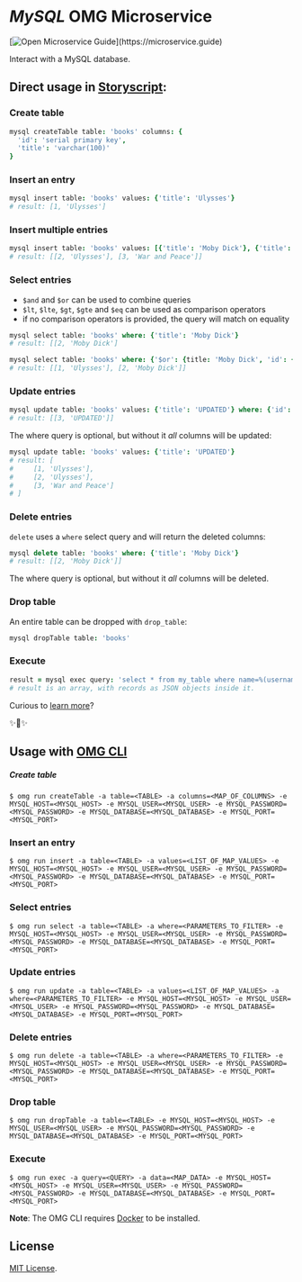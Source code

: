 # _MySQL_ OMG Microservice

[![Open Microservice Guide](https://img.shields.io/badge/OMG%20Enabled-👍-green.svg?)](https://microservice.guide)

Interact with a MySQL database.

## Direct usage in [Storyscript](https://storyscript.io/):

### Create table
```coffee
mysql createTable table: 'books' columns: {
  'id': 'serial primary key',
  'title': 'varchar(100)'
}
```

### Insert an entry
```coffee
mysql insert table: 'books' values: {'title': 'Ulysses'}
# result: [1, 'Ulysses']
```

### Insert multiple entries
```coffee
mysql insert table: 'books' values: [{'title': 'Moby Dick'}, {'title': 'War and Peace'}]
# result: [[2, 'Ulysses'], [3, 'War and Peace']]
```

### Select entries
- `$and` and `$or` can be used to combine queries
- `$lt`, `$lte`, `$gt`, `$gte` and `$eq` can be used as comparison operators
- if no comparison operators is provided, the query will match on equality

```coffee
mysql select table: 'books' where: {'title': 'Moby Dick'}
# result: [[2, 'Moby Dick']
```

```coffee
mysql select table: 'books' where: {'$or': {title: 'Moby Dick', 'id': {'$lt': 2}}}
# result: [[1, 'Ulysses'], [2, 'Moby Dick']]
```

### Update entries
```coffee
mysql update table: 'books' values: {'title': 'UPDATED'} where: {'id': {'$gt': 2}}
# result: [[3, 'UPDATED']]
```

The where query is optional, but without it _all_ columns will be updated:
```coffee
mysql update table: 'books' values: {'title': 'UPDATED'}
# result: [
#     [1, 'Ulysses'],
#     [2, 'Ulysses'],
#     [3, 'War and Peace']
# ]
```

### Delete entries
`delete` uses a `where` select query and will return the deleted columns:
```coffee
mysql delete table: 'books' where: {'title': 'Moby Dick'}
# result: [[2, 'Moby Dick']]
```
The where query is optional, but without it _all_ columns will be deleted.

### Drop table
An entire table can be dropped with `drop_table`:
```coffee
mysql dropTable table: 'books'
```

### Execute
```coffee
result = mysql exec query: 'select * from my_table where name=%(username)s' data: {'username': 'jill'}
# result is an array, with records as JSON objects inside it.
```

Curious to [learn more](https://docs.storyscript.io/)?

✨🍰✨

## Usage with [OMG CLI](https://www.npmjs.com/package/omg)

##### Create table
```shell
$ omg run createTable -a table=<TABLE> -a columns=<MAP_OF_COLUMNS> -e MYSQL_HOST=<MYSQL_HOST> -e MYSQL_USER=<MYSQL_USER> -e MYSQL_PASSWORD=<MYSQL_PASSWORD> -e MYSQL_DATABASE=<MYSQL_DATABASE> -e MYSQL_PORT=<MYSQL_PORT>
```
### Insert an entry
```shell
$ omg run insert -a table=<TABLE> -a values=<LIST_OF_MAP_VALUES> -e MYSQL_HOST=<MYSQL_HOST> -e MYSQL_USER=<MYSQL_USER> -e MYSQL_PASSWORD=<MYSQL_PASSWORD> -e MYSQL_DATABASE=<MYSQL_DATABASE> -e MYSQL_PORT=<MYSQL_PORT>
```
### Select entries
```shell
$ omg run select -a table=<TABLE> -a where=<PARAMETERS_TO_FILTER> -e MYSQL_HOST=<MYSQL_HOST> -e MYSQL_USER=<MYSQL_USER> -e MYSQL_PASSWORD=<MYSQL_PASSWORD> -e MYSQL_DATABASE=<MYSQL_DATABASE> -e MYSQL_PORT=<MYSQL_PORT>
```
### Update entries
```shell
$ omg run update -a table=<TABLE> -a values=<LIST_OF_MAP_VALUES> -a where=<PARAMETERS_TO_FILTER> -e MYSQL_HOST=<MYSQL_HOST> -e MYSQL_USER=<MYSQL_USER> -e MYSQL_PASSWORD=<MYSQL_PASSWORD> -e MYSQL_DATABASE=<MYSQL_DATABASE> -e MYSQL_PORT=<MYSQL_PORT>
```
### Delete entries
```shell
$ omg run delete -a table=<TABLE> -a where=<PARAMETERS_TO_FILTER> -e MYSQL_HOST=<MYSQL_HOST> -e MYSQL_USER=<MYSQL_USER> -e MYSQL_PASSWORD=<MYSQL_PASSWORD> -e MYSQL_DATABASE=<MYSQL_DATABASE> -e MYSQL_PORT=<MYSQL_PORT>
```
### Drop table
```shell
$ omg run dropTable -a table=<TABLE> -e MYSQL_HOST=<MYSQL_HOST> -e MYSQL_USER=<MYSQL_USER> -e MYSQL_PASSWORD=<MYSQL_PASSWORD> -e MYSQL_DATABASE=<MYSQL_DATABASE> -e MYSQL_PORT=<MYSQL_PORT>
```
### Execute
```shell
$ omg run exec -a query=<QUERY> -a data=<MAP_DATA> -e MYSQL_HOST=<MYSQL_HOST> -e MYSQL_USER=<MYSQL_USER> -e MYSQL_PASSWORD=<MYSQL_PASSWORD> -e MYSQL_DATABASE=<MYSQL_DATABASE> -e MYSQL_PORT=<MYSQL_PORT>
```

**Note**: The OMG CLI requires [Docker](https://docs.docker.com/install/) to be installed.

## License
[MIT License](https://github.com/omg-services/mysql/blob/master/LICENSE).
